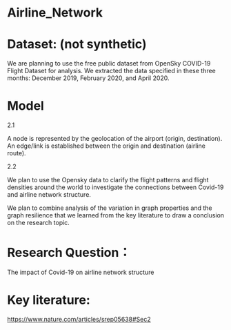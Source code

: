 # Airline_Network

# Dataset: (not synthetic)

We are planning to use the free public dataset from OpenSky COVID-19 Flight Dataset for analysis. We extracted the data specified in these three months:  December 2019, February 2020, and April 2020. 

# Model

2.1

A node is represented by the geolocation of the airport (origin, destination). An edge/link is established between the origin and destination (airline route). 

2.2

We plan to use the Opensky data to clarify the flight patterns and flight densities around the world to investigate the connections between Covid-19 and airline network structure.

We plan to combine analysis of the variation in graph properties and the graph resilience that we learned from the key literature to draw a conclusion on the research topic.

# Research Question：

The impact of Covid-19 on airline network structure

# Key literature:

https://www.nature.com/articles/srep05638#Sec2
